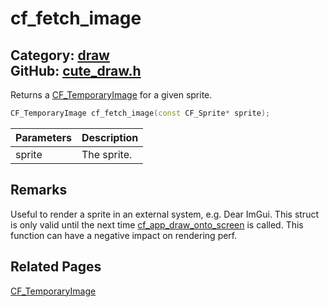 [//]: # (This file is automatically generated by Cute Framework's docs parser.)
[//]: # (Do not edit this file by hand!)
[//]: # (See: https://github.com/RandyGaul/cute_framework/blob/master/samples/docs_parser.cpp)
[](../header.md ':include')

# cf_fetch_image

Category: [draw](/api_reference?id=draw)  
GitHub: [cute_draw.h](https://github.com/RandyGaul/cute_framework/blob/master/include/cute_draw.h)  
---

Returns a [CF_TemporaryImage](/draw/cf_temporaryimage.md) for a given sprite.

```cpp
CF_TemporaryImage cf_fetch_image(const CF_Sprite* sprite);
```

Parameters | Description
--- | ---
sprite | The sprite.

## Remarks

Useful to render a sprite in an external system, e.g. Dear ImGui. This struct is only valid until the next time
[cf_app_draw_onto_screen](/app/cf_app_draw_onto_screen.md) is called. This function can have a negative impact on rendering perf.

## Related Pages

[CF_TemporaryImage](/draw/cf_temporaryimage.md)  
